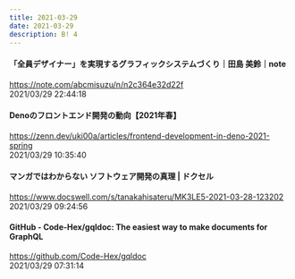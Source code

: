 ```yaml
---
title: 2021-03-29
date: 2021-03-29
description: B! 4
---
```


#### 「全員デザイナー」を実現するグラフィックシステムづくり｜田島 美鈴｜note
https://note.com/abcmisuzu/n/n2c364e32d22f<br>
2021/03/29 22:44:18<br>


#### Denoのフロントエンド開発の動向【2021年春】
https://zenn.dev/uki00a/articles/frontend-development-in-deno-2021-spring<br>
2021/03/29 10:35:40<br>


#### マンガではわからない ソフトウェア開発の真理 | ドクセル
https://www.docswell.com/s/tanakahisateru/MK3LE5-2021-03-28-123202<br>
2021/03/29 09:24:56<br>


#### GitHub - Code-Hex/gqldoc: The easiest way to make documents for GraphQL
https://github.com/Code-Hex/gqldoc<br>
2021/03/29 07:31:14<br>



